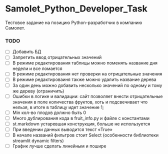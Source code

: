 # Samolet_Python_Developer_Task
Тестовое задание на позицию Python-разработчик в компанию Самолет.
### TODO
- [ ] Добавить БД
- [ ] Запретить ввод отрицательных значений
- [ ] В режиме редактирования таблицы можно поменять название дня недели и все ломается
- [ ] В режиме редактирования нет проверки на отрицательные значения
- [ ] В режиме редактироваиня также можно удалить название дерева
- [ ] За один день можно добавить несколько значений по одному и тому же дереву (ограничить)
- [ ] Ошибки в логике и валидации: сайт позволяет внести отрицательные значения в поле количества фруктов, хоть и подсвечивает что нельзя, в итоге в таблицу идет значение 1;
- [ ] Min кол-во плодов должно быть 0
- [ ] Много дублирования кода в fruit_info.py и файле с константами
- [ ] st.markdown устаревшая конструкция, больше не используется
- [ ] При введении данных выводится текст «True»
- [ ] В начале названий фильтров стоит Select (особенности библиотеки streamlit dynamic filters)
- [ ] График лучше сделать линейным и пошире
